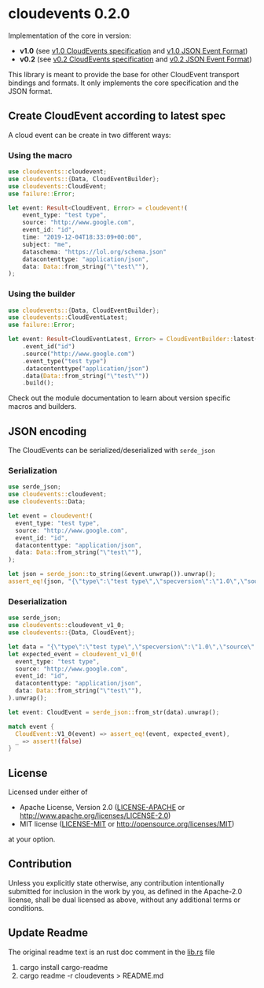 # cloudevents 0.2.0

Implementation of the core in version:

* **v1.0** (see [v1.0 CloudEvents specification](https://github.com/cloudevents/spec/blob/v1.0/spec.md) and [v1.0 JSON Event Format](https://github.com/cloudevents/spec/blob/v1.0/json-format.md))
* **v0.2** (see [v0.2 CloudEvents specification](https://github.com/cloudevents/spec/blob/v0.2/spec.md) and [v0.2 JSON Event Format](https://github.com/cloudevents/spec/blob/v0.2/json-format.md))

This library is meant to provide the base for other CloudEvent transport bindings and formats. It only implements the core specification and the JSON format.

## Create CloudEvent according to latest spec

A cloud event can be create in two different ways:

### Using the macro

```rust
use cloudevents::cloudevent;
use cloudevents::{Data, CloudEventBuilder};
use cloudevents::CloudEvent;
use failure::Error;

let event: Result<CloudEvent, Error> = cloudevent!(
    event_type: "test type",
    source: "http://www.google.com",
    event_id: "id",
    time: "2019-12-04T18:33:09+00:00",
    subject: "me",
    dataschema: "https://lol.org/schema.json"
    datacontenttype: "application/json",
    data: Data::from_string("\"test\""),
);
```

### Using the builder

```rust
use cloudevents::{Data, CloudEventBuilder};
use cloudevents::CloudEventLatest;
use failure::Error;

let event: Result<CloudEventLatest, Error> = CloudEventBuilder::latest()
    .event_id("id")
    .source("http://www.google.com")
    .event_type("test type")
    .datacontenttype("application/json")
    .data(Data::from_string("\"test\""))
    .build();
```

Check out the module documentation to learn about version specific macros and builders.

## JSON encoding

The CloudEvents can be serialized/deserialized with `serde_json`

### Serialization

```rust
use serde_json;
use cloudevents::cloudevent;
use cloudevents::Data;

let event = cloudevent!(
  event_type: "test type",
  source: "http://www.google.com",
  event_id: "id",
  datacontenttype: "application/json",
  data: Data::from_string("\"test\""),
);

let json = serde_json::to_string(&event.unwrap()).unwrap();
assert_eq!(json, "{\"type\":\"test type\",\"specversion\":\"1.0\",\"source\":\"http://www.google.com\",\"id\":\"id\",\"datacontenttype\":\"application/json\",\"data\":\"\\\"test\\\"\"}");
```

### Deserialization

```rust
use serde_json;
use cloudevents::cloudevent_v1_0;
use cloudevents::{Data, CloudEvent};

let data = "{\"type\":\"test type\",\"specversion\":\"1.0\",\"source\":\"http://www.google.com\",\"id\":\"id\",\"datacontenttype\":\"application/json\",\"data\":\"\\\"test\\\"\"}";
let expected_event = cloudevent_v1_0!(
  event_type: "test type",
  source: "http://www.google.com",
  event_id: "id",
  datacontenttype: "application/json",
  data: Data::from_string("\"test\""),
).unwrap();

let event: CloudEvent = serde_json::from_str(data).unwrap();

match event {
  CloudEvent::V1_0(event) => assert_eq!(event, expected_event),
  _ => assert!(false)
}
```

## License

Licensed under either of

* Apache License, Version 2.0
   ([LICENSE-APACHE](LICENSE-APACHE) or http://www.apache.org/licenses/LICENSE-2.0)
* MIT license
   ([LICENSE-MIT](LICENSE-MIT) or http://opensource.org/licenses/MIT)

at your option.

## Contribution

Unless you explicitly state otherwise, any contribution intentionally submitted
for inclusion in the work by you, as defined in the Apache-2.0 license, shall be
dual licensed as above, without any additional terms or conditions.

## Update Readme

The original readme text is an rust doc comment in the [lib.rs](./cloudevents/src/lib.rs) file

1. cargo install cargo-readme
2. cargo readme  -r cloudevents > README.md
